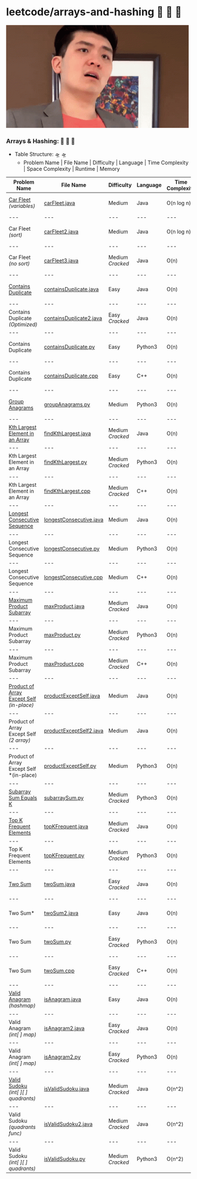 # leetcode/arrays-and-hashing :space_invader:	:space_invader:	:space_invader:	
![](https://github.com/guillermobermejo/leetcode/blob/main/f.gif)
### Arrays & Hashing: :space_invader:	:space_invader:	:space_invader:	
- Table Structure: :flying_saucer: :flying_saucer:
  - Problem Name | File Name | Difficulty | Language | Time Complexity | Space Complexity | Runtime | Memory

|Problem Name|File Name|Difficulty|Language|Time Complexity|Space Complexity|Runtime|Memory|
|---|---|---|---|---|---|---|---|
|[Car Fleet](https://leetcode.com/problems/car-fleet/)<br/>*(variables)*|[carFleet.java](https://github.com/guillermobermejo/leetcode/blob/main/arrays-and-hashing/carFleet.java)|Medium|Java|O(n log n)|O(n)|25ms<br/>(Beats 85.78%)|57.5mb<br/>(Beats 48.97%)|
|---|---|---|---|---|---|---|---|
|Car Fleet<br/>*(sort)*|[carFleet2.java](https://github.com/guillermobermejo/leetcode/blob/main/arrays-and-hashing/carFleet2.java)|Medium|Java|O(n log n)|O(n)|23ms<br/>(Beats 86.28%)|58.7mb<br/>(Beats 25.70%)|
|---|---|---|---|---|---|---|---|
|Car Fleet<br/>*(no sort)*|[carFleet3.java](https://github.com/guillermobermejo/leetcode/blob/main/arrays-and-hashing/carFleet3.java)|Medium<br/>*Cracked*|Java|O(n)|O(n)|14ms<br/>(Beats 96.83%)|58.4mb<br/>(Beats 30.96%)|
|---|---|---|---|---|---|---|---|
|[Contains Duplicate](https://leetcode.com/problems/contains-duplicate/)|[containsDuplicate.java](https://github.com/guillermobermejo/leetcode/blob/main/arrays-and-hashing/containsDuplicate.java)|Easy|Java|O(n)|O(n)|10ms<br/>(Beats 85.11%)|57.8mb<br/>(Beats 21.49%)|
|---|---|---|---|---|---|---|
|Contains Duplicate<br/>*(Optimized)*|[containsDuplicate2.java](https://github.com/guillermobermejo/leetcode/blob/main/arrays-and-hashing/containsDuplicate2.java)|Easy<br/>*Cracked*|Java|O(n)|O(n)|7ms<br/>(Beats 98.46%)|60.7mb<br/>(Beats 19.71%)|
|---|---|---|---|---|---|---|
|Contains Duplicate|[containsDuplicate.py](https://github.com/guillermobermejo/leetcode/blob/main/arrays-and-hashing/containsDuplicate.py)|Easy|Python3|O(n)|O(n)|411ms<br/>(Beats 80.69%)|32.1mb<br/>(Beats 32.15%)|
|---|---|---|---|---|---|---|
|Contains Duplicate|[containsDuplicate.cpp](https://github.com/guillermobermejo/leetcode/blob/main/arrays-and-hashing/containsDuplicate.cpp)|Easy|C++|O(n)|O(n)|72ms<br/>(Beats 97.72%)|73.2mb<br/>(Beats 45.84%)|
|---|---|---|---|---|---|---|---|
|[Group Anagrams](https://leetcode.com/problems/group-anagrams/)|[groupAnagrams.py](https://github.com/guillermobermejo/leetcode/blob/main/arrays-and-hashing/groupAnagrams.py)|Medium|Python3|O(n)|O(n)|14ms<br/>(Beats 51.70%)|22.54mb<br/>(Beats 32.06%)|
|---|---|---|---|---|---|---|---|
|[Kth Largest Element in an Array](https://leetcode.com/problems/kth-largest-element-in-an-array/)|[findKthLargest.java](https://github.com/guillermobermejo/leetcode/blob/main/arrays-and-hashing/findKthLargest.java)|Medium<br/>*Cracked*|Java|O(n)|O(n)|4ms<br/>(Beats 97.39%)|54.5mb<br/>(Beats 99.87%)|
|---|---|---|---|---|---|---|---|
|Kth Largest Element in an Array|[findKthLargest.py](https://github.com/guillermobermejo/leetcode/blob/main/arrays-and-hashing/findKthLargest.py)|Medium<br/>*Cracked*|Python3|O(n)|O(n)|428ms<br/>(Beats 96.06%)|30mb<br/>(Beats 35.62%)|
|---|---|---|---|---|---|---|---|
|Kth Largest Element in an Array|[findKthLargest.cpp](https://github.com/guillermobermejo/leetcode/blob/main/arrays-and-hashing/findKthLargest.cpp)|Medium<br/>*Cracked*|C++|O(n)|O(n)|54ms<br/>(Beats 99.01%)|57.6mb<br/>(Beats 93.68%)|
|---|---|---|---|---|---|---|---|
|[Longest Consecutive Sequence](https://leetcode.com/problems/longest-consecutive-sequence/)|[longestConsecutive.java](https://github.com/guillermobermejo/leetcode/blob/main/arrays-and-hashing/longestConsecutive.java)|Medium|Java|O(n)|O(n)|26ms<br/>(Beats 72.15%)|67.3mb<br/>(Beats 10.54%)|
|---|---|---|---|---|---|---|---|
|Longest Consecutive Sequence|[longestConsecutive.py](https://github.com/guillermobermejo/leetcode/blob/main/arrays-and-hashing/longestConsecutive.py)|Medium|Python3|O(n)|O(n)|26ms<br/>(Beats 94.43%)|67.3mb<br/>(Beats 79.93%)|
|---|---|---|---|---|---|---|---|
|Longest Consecutive Sequence|[longestConsecutive.cpp](https://github.com/guillermobermejo/leetcode/blob/main/arrays-and-hashing/longestConsecutive.cpp)|Medium|C++|O(n)|O(n)|109ms<br/>(Beats 72.17%)|67.3mb<br/>(Beats 65.24%)|
|---|---|---|---|---|---|---|---|
|[Maximum Product Subarray](https://leetcode.com/problems/maximum-product-subarray/)|[maxProduct.java](https://github.com/guillermobermejo/leetcode/blob/main/arrays-and-hashing/maxProduct.java)|Medium<br/>*Cracked*|Java|O(n)|O(1)|0ms<br/>(Beats 100%)|44.9mb<br/>(Beats 33.12%)|
|---|---|---|---|---|---|---|---|
|Maximum Product Subarray|[maxProduct.py](https://github.com/guillermobermejo/leetcode/blob/main/arrays-and-hashing/maxProduct.py)|Medium<br/>*Cracked*|Python3|O(n)|O(1)|41ms<br/>(Beats 100%)|16.9mb<br/>(Beats 86.19%)|
|---|---|---|---|---|---|---|---|
|Maximum Product Subarray|[maxProduct.cpp](https://github.com/guillermobermejo/leetcode/blob/main/arrays-and-hashing/maxProduct.cpp)|Medium<br/>*Cracked*|C++|O(n)|O(1)|0ms<br/>(Beats 100%)|44.9mb<br/>(Beats 12.38%)|
|---|---|---|---|---|---|---|---|
|[Product of Array Except Self](https://leetcode.com/problems/product-of-array-except-self/)<br/>*(in-place)*|[productExceptSelf.java](https://github.com/guillermobermejo/leetcode/blob/main/arrays-and-hashing/productExceptSelf.java)|Medium|Java|O(n)|O(1)|2ms<br/>(Beats 66.87%)|53mb<br/>(Beats 51.43%)|
|---|---|---|---|---|---|---|---|
|Product of Array Except Self<br/>*(2 array)*|[productExceptSelf2.java](https://github.com/guillermobermejo/leetcode/blob/main/arrays-and-hashing/productExceptSelf2.java)|Medium|Java|O(n)|O(n)|2ms<br/>(Beats 67.37%)|54.6mb<br/>(Beats 7.31%)|
|---|---|---|---|---|---|---|---|
|Product of Array Except Self<br/>*(in-place)|[productExceptSelf.py](https://github.com/guillermobermejo/leetcode/blob/main/arrays-and-hashing/productExceptSelf.py)|Medium|Python3|O(n)|O(n)|27ms<br/>(Beats 45.97%)|23.44mb<br/>(Beats 41.03%)|
|---|---|---|---|---|---|---|---|
|[Subarray Sum Equals K](https://leetcode.com/problems/subarray-sum-equals-k/)|[subarraySum.py](https://github.com/guillermobermejo/leetcode/blob/main/arrays-and-hashing/subarraySum.py)|Medium<br/>*Cracked*|Python3|O(n)|O(n)|22ms<br/>(Beats 96.94%)|20.36mb<br/>(Beats 71.43%)|
|---|---|---|---|---|---|---|---|
|[Top K Frequent Elements](https://leetcode.com/problems/top-k-frequent-elements/)|[topKFrequent.java](https://github.com/guillermobermejo/leetcode/blob/main/arrays-and-hashing/topKFrequent.java)|Medium<br/>*Cracked*|Java|O(n)|O(n)|3ms<br/>(Beats 99.99%)|48.3mb<br/>(Beats 35.43%)|
|---|---|---|---|---|---|---|---|
|Top K Frequent Elements|[topKFrequent.py](https://github.com/guillermobermejo/leetcode/blob/main/arrays-and-hashing/topKFrequent.py)|Medium<br/>*Cracked*|Python3|O(n)|O(n)|7ms<br/>(Beats 50.46%)|24.14mb<br/>(Beats 20.11%)|
|---|---|---|---|---|---|---|---|
|[Two Sum](https://leetcode.com/problems/two-sum/)|[twoSum.java](https://github.com/guillermobermejo/leetcode/blob/main/arrays-and-hashing/twoSum.java)|Easy<br/>*Cracked*|Java|O(n)|O(n)|2ms<br/>(Beats 84.68%)|45.4mb<br/>(Beats 6.21%)|
|---|---|---|---|---|---|---|---|
|Two Sum*|[twoSum2.java](https://github.com/guillermobermejo/leetcode/blob/main/arrays-and-hashing/twoSum2.java)|Easy|Java|O(n)|O(n)|5ms<br/>(Beats 57.67%)|42.8mb<br/>(Beats 99.86%)|
|---|---|---|---|---|---|---|---|
|Two Sum|[twoSum.py](https://github.com/guillermobermejo/leetcode/blob/main/arrays-and-hashing/twoSum.py)|Easy<br/>*Cracked*|Python3|O(n)|O(n)|47ms<br/>(Beats 97.86%)|17.8mb<br/>(Beats 19.69%)|
|---|---|---|---|---|---|---|---|
|Two Sum|[twoSum.cpp](https://github.com/guillermobermejo/leetcode/blob/main/arrays-and-hashing/twoSum.cpp)|Easy<br/>*Cracked*|C++|O(n)|O(n)|4ms<br/>(Beats 94.69%)|14.1mb<br/>(Beats 25.67%)|
|---|---|---|---|---|---|---|---|
|[Valid Anagram](https://leetcode.com/problems/valid-anagram/)<br/>*(hashmap)*|[isAnagram.java](https://github.com/guillermobermejo/leetcode/blob/main/arrays-and-hashing/isAnagram.java)|Easy|Java|O(n)|O(n)|20ms<br/>(Beats 11.58%)|42.9mb<br/>(Beats 71.10%)|
|---|---|---|---|---|---|---|---|
|Valid Anagram<br/>*(int[ ] map)*|[isAnagram2.java](https://github.com/guillermobermejo/leetcode/blob/main/arrays-and-hashing/isAnagram2.java)|Easy<br/>*Cracked*|Java|O(n)|O(n)|2ms<br/>(Beats 97.02%)|42.99mb<br/>(Beats 63.68%)|
|---|---|---|---|---|---|---|---|
|Valid Anagram<br/>*(int[ ] map)*|[isAnagram2.py](https://github.com/guillermobermejo/leetcode/blob/main/arrays-and-hashing/isAnagram2.py)|Easy<br/>*Cracked*|Python3|O(n)|O(n)|7ms<br/>(Beats 89.11%)|18.02mb<br/>(Beats 34.08%)|
|---|---|---|---|---|---|---|---|
|[Valid Sudoku](https://leetcode.com/problems/valid-sudoku/)<br/>*(int[ ][ ] quadrants)*|[isValidSudoku.java](https://github.com/guillermobermejo/leetcode/blob/main/arrays-and-hashing/isValidSudoku.java)|Medium<br/>*Cracked*|Java|O(n^2)|O(n^2)|1ms<br/>(Beats 100%)|44.3mb<br/>(Beats 39.61%)|
|---|---|---|---|---|---|---|---|
|Valid Sudoku<br/>*(quadrants func)*|[isValidSudoku2.java](https://github.com/guillermobermejo/leetcode/blob/main/arrays-and-hashing/isValidSudoku2.java)|Medium<br/>*Cracked*|Java|O(n^2)|O(n^2)|1ms<br/>(Beats 100%)|44.2mb<br/>(Beats 52.16%)|
|---|---|---|---|---|---|---|---|
|Valid Sudoku<br/>*(int[ ][ ] quadrants)*|[isValidSudoku.py](https://github.com/guillermobermejo/leetcode/blob/main/arrays-and-hashing/isValidSudoku.py)|Medium<br/>*Cracked*|Python3|O(n^2)|O(n^2)|0ms<br/>(Beats 100%)|17.83mb<br/>(Beats 43.95%)|
